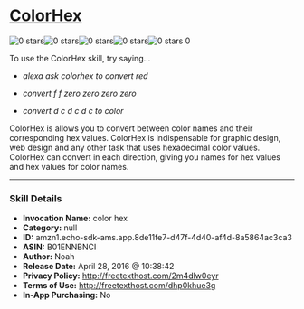 # [ColorHex](http://alexa.amazon.com/#skills/amzn1.echo-sdk-ams.app.8de11fe7-d47f-4d40-af4d-8a5864ac3ca3)
![0 stars](../../images/ic_star_border_black_18dp_1x.png)![0 stars](../../images/ic_star_border_black_18dp_1x.png)![0 stars](../../images/ic_star_border_black_18dp_1x.png)![0 stars](../../images/ic_star_border_black_18dp_1x.png)![0 stars](../../images/ic_star_border_black_18dp_1x.png) 0

To use the ColorHex skill, try saying...

* *alexa ask colorhex to convert red*

* *convert f f zero zero zero zero*

* *convert d c d c d c to color*

ColorHex is allows you to convert between color names and their corresponding hex values. ColorHex is indispensable for graphic design, web design and any other task that uses hexadecimal color values. ColorHex can convert in each direction, giving you names for hex values and hex values for color names.

***

### Skill Details

* **Invocation Name:** color hex
* **Category:** null
* **ID:** amzn1.echo-sdk-ams.app.8de11fe7-d47f-4d40-af4d-8a5864ac3ca3
* **ASIN:** B01ENNBNCI
* **Author:** Noah
* **Release Date:** April 28, 2016 @ 10:38:42
* **Privacy Policy:** http://freetexthost.com/2m4dlw0eyr
* **Terms of Use:** http://freetexthost.com/dhp0khue3g
* **In-App Purchasing:** No
